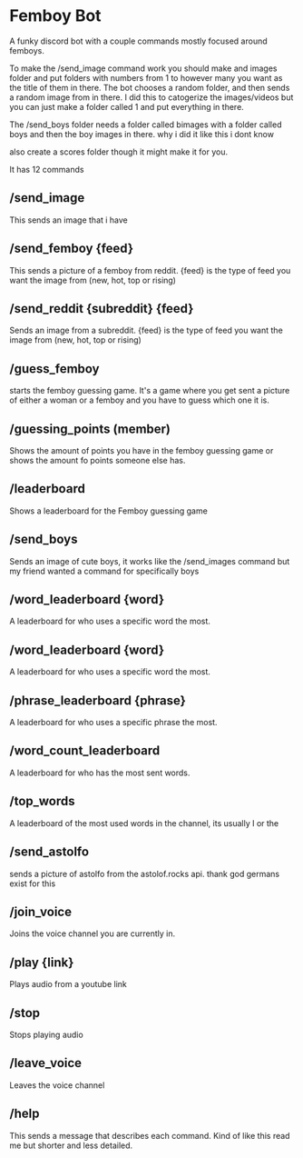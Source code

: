 # Femboy Bot
A funky discord bot with a couple commands mostly focused around femboys.

To make the /send_image command work you should make and images folder and put folders with numbers from 1 to however many you want as the title of them in there. The bot chooses a random folder, and then sends a random image from in there. I did this to catogerize the images/videos but you can just make a folder called 1 and put everything in there.

The /send_boys folder needs a folder called bimages with a folder called boys and then the boy images in there. why i did it like this i dont know

also create a scores folder though it might make it for you.

It has 12 commands

## /send_image
This sends an image that i have

## /send_femboy {feed}
This sends a picture of a femboy from reddit. {feed} is the type of feed you want the image from (new, hot, top or rising)

## /send_reddit {subreddit} {feed}
Sends an image from a subreddit. {feed} is the type of feed you want the image from (new, hot, top or rising)

## /guess_femboy
starts the femboy guessing game. It's a game where you get sent a picture of either a woman or a femboy and you have to guess which one it is.

## /guessing_points (member)
Shows the amount of points you have in the femboy guessing game or shows the amount fo points someone else has.

## /leaderboard
Shows a leaderboard for the Femboy guessing game

## /send_boys
Sends an image of cute boys, it works like the /send_images command but my friend wanted a command for specifically boys

## /word_leaderboard {word}
A leaderboard for who uses a specific word the most.

## /word_leaderboard {word}
A leaderboard for who uses a specific word the most.

## /phrase_leaderboard {phrase}
A leaderboard for who uses a specific phrase the most.

## /word_count_leaderboard
A leaderboard for who has the most sent words.

## /top_words
A leaderboard of the most used words in the channel, its usually I or the

## /send_astolfo
sends a picture of astolfo from the astolof.rocks api. thank god germans exist for this

## /join_voice
Joins the voice channel you are currently in.

## /play {link}
Plays audio from a youtube link

## /stop
Stops playing audio

## /leave_voice
Leaves the voice channel

## /help
This sends a message that describes each command. Kind of like this read me but shorter and less detailed.
